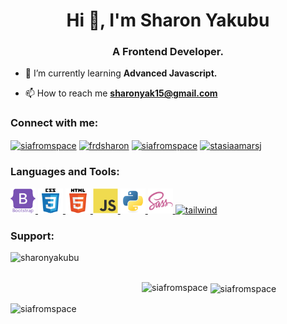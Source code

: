 <h1 align="center">Hi 👋, I'm Sharon Yakubu</h1>
<h3 align="center">A Frontend Developer.</h3>

- 🌱 I’m currently learning **Advanced Javascript.**

- 📫 How to reach me **sharonyak15@gmail.com**

<h3 align="left">Connect with me:</h3>
<p align="left">
<a href="https://codepen.io/siafromspace" target="blank"><img align="center" src="https://raw.githubusercontent.com/rahuldkjain/github-profile-readme-generator/master/src/images/icons/Social/codepen.svg" alt="siafromspace" height="30" width="40" /></a>
<a href="https://twitter.com/frdsharon" target="blank"><img align="center" src="https://raw.githubusercontent.com/rahuldkjain/github-profile-readme-generator/master/src/images/icons/Social/twitter.svg" alt="frdsharon" height="30" width="40" /></a>
<a href="https://stackoverflow.com/users/siafromspace" target="blank"><img align="center" src="https://raw.githubusercontent.com/rahuldkjain/github-profile-readme-generator/master/src/images/icons/Social/stack-overflow.svg" alt="siafromspace" height="30" width="40" /></a>
<a href="https://instagram.com/stasiaamarsj" target="blank"><img align="center" src="https://raw.githubusercontent.com/rahuldkjain/github-profile-readme-generator/master/src/images/icons/Social/instagram.svg" alt="stasiaamarsj" height="30" width="40" /></a>
</p>

<h3 align="left">Languages and Tools:</h3>
<p align="left"> <a href="https://getbootstrap.com" target="_blank" rel="noreferrer"> <img src="https://raw.githubusercontent.com/devicons/devicon/master/icons/bootstrap/bootstrap-plain-wordmark.svg" alt="bootstrap" width="40" height="40"/> </a> <a href="https://www.w3schools.com/css/" target="_blank" rel="noreferrer"> <img src="https://raw.githubusercontent.com/devicons/devicon/master/icons/css3/css3-original-wordmark.svg" alt="css3" width="40" height="40"/> </a> <a href="https://www.w3.org/html/" target="_blank" rel="noreferrer"> <img src="https://raw.githubusercontent.com/devicons/devicon/master/icons/html5/html5-original-wordmark.svg" alt="html5" width="40" height="40"/> </a> <a href="https://developer.mozilla.org/en-US/docs/Web/JavaScript" target="_blank" rel="noreferrer"> <img src="https://raw.githubusercontent.com/devicons/devicon/master/icons/javascript/javascript-original.svg" alt="javascript" width="40" height="40"/> </a> <a href="https://www.python.org" target="_blank" rel="noreferrer"> <img src="https://raw.githubusercontent.com/devicons/devicon/master/icons/python/python-original.svg" alt="python" width="40" height="40"/> </a> <a href="https://sass-lang.com" target="_blank" rel="noreferrer"> <img src="https://raw.githubusercontent.com/devicons/devicon/master/icons/sass/sass-original.svg" alt="sass" width="40" height="40"/> </a> <a href="https://tailwindcss.com/" target="_blank" rel="noreferrer"> <img src="https://www.vectorlogo.zone/logos/tailwindcss/tailwindcss-icon.svg" alt="tailwind" width="40" height="40"/> </a> </p>

<h3 align="left">Support:</h3>
<p><a href="https://www.buymeacoffee.com/sharonyakubu"> <img align="left" src="https://cdn.buymeacoffee.com/buttons/v2/default-yellow.png" height="50" width="210" alt="sharonyakubu" /></a></p><br><br>

<p><img align="left" src="https://github-readme-stats.vercel.app/api/top-langs?username=siafromspace&show_icons=true&locale=en&layout=compact" alt="siafromspace" /></p>

<p>&nbsp;<img align="center" src="https://github-readme-stats.vercel.app/api?username=siafromspace&show_icons=true&locale=en" alt="siafromspace" /></p>

<p><img align="center" src="https://github-readme-streak-stats.herokuapp.com/?user=siafromspace&" alt="siafromspace" /></p>
